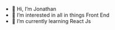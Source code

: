 - 👋 Hi, I’m Jonathan
- 👀 I’m interested in all in things Front End
- 🌱 I’m currently learning React Js


<!---
Tnjonny/Tnjonny is a ✨ special ✨ repository because its `README.md` (this file) appears on your GitHub profile.
You can click the Preview link to take a look at your changes.
--->
